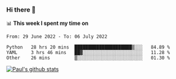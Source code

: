 ### Hi there 👋

📊 **This week I spent my time on**
<!--START_SECTION:waka-->

```text
From: 29 June 2022 - To: 06 July 2022

Python   28 hrs 20 mins  █████████████████████▒░░░   84.89 %
YAML     3 hrs 46 mins   ██▓░░░░░░░░░░░░░░░░░░░░░░   11.28 %
Other    26 mins         ▒░░░░░░░░░░░░░░░░░░░░░░░░   01.30 %
```

<!--END_SECTION:waka-->


[![Paul's github stats](https://github-readme-stats.vercel.app/api?username=mickeyouyou&theme=dracula&show_icons=true)](https://github.com/anuraghazra/github-readme-stats)
